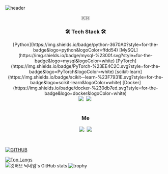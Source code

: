 ![header](https://capsule-render.vercel.app/api?type=waving&color=timeGradient&text=AI%20Engineer%20👋&animation=twinkling&fontSize=35&fontAlignY=40&fontAlign=70&height=250)
<p align="center">🇰🇷</p>
<h3 align="center">🛠 Tech Stack 🛠</h3>
<div align=center>
    [Python](https://img.shields.io/badge/python-3670A0?style=for-the-badge&logo=python&logoColor=ffdd54) 
    [MySQL](https://img.shields.io/badge/mysql-%2300f.svg?style=for-the-badge&logo=mysql&logoColor=white) 
    [PyTorch](https://img.shields.io/badge/PyTorch-%23EE4C2C.svg?style=for-the-badge&logo=PyTorch&logoColor=white) 
    [scikit-learn](https://img.shields.io/badge/scikit--learn-%23F7931E.svg?style=for-the-badge&logo=scikit-learn&logoColor=white) 
    [Docker](https://img.shields.io/badge/docker-%230db7ed.svg?style=for-the-badge&logo=docker&logoColor=white)
    <br>
    <img src="https://img.shields.io/badge/-Machine Learning-blue"/>&nbsp;
    <img src="https://img.shields.io/badge/-Deep Learning-yellowgreen"/>&nbsp;
    </br>
</div>

<br>
<h3 align="center"> Me </h3>
<p align="center">
<!--     블로그 -->
<!--   <a href="https://velog.io/@woo0_hooo"><img src="https://img.shields.io/badge/Tech%20Blog-11B48A?style=flat-square&logo=Vimeo&logoColor=white&link=https://velog.io/@woo0_hooo"/></a>&nbsp -->
  <a href="https://www.instagram.com/1993_0508/"><img src="https://img.shields.io/badge/Instagram-E4405F?style=flat-square&logo=Instagram&logoColor=white&link=https://www.instagram.com/1993_0508/"/></a>&nbsp
  <a href="mailto:cocacola@ds.seoultech.ac.kr"><img src="https://img.shields.io/badge/Gmail-d14836?style=flat-square&logo=Gmail&logoColor=white&link=cocacola@ds.seoultech.ac.kr"/></a>
</p>
<br>


[![GITHUB](https://hits.seeyoufarm.com/api/count/incr/badge.svg?url=https%3A%2F%2Fgithub.com%2Fjiholee0&count_bg=%23F29494&title_bg=%232F2E2E&icon=github.svg&icon_color=%23FFFFFF&title=GITHUB&edge_flat=false)](https://github.com/HyunJunLEE-Hub)

[![Top Langs](https://github-readme-stats.vercel.app/api/top-langs/?username=HyunJunLEE-Hub&theme=radical&layout=compact&)](https://github.com/HyunJunLEE-Hub/github-readme-stats)  
![깃허브 닉네임's GitHub stats](https://github-readme-stats.vercel.app/api?username=HyunJunLEE-Hub&theme=radical&show_icons=true)
![trophy](https://github-profile-trophy.vercel.app/?username=HyunJunLEE-Hub&theme=radical)

